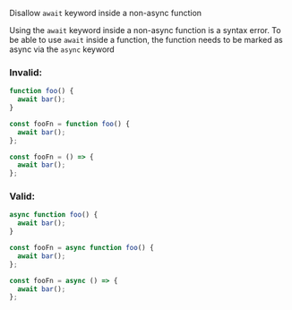 Disallow `await` keyword inside a non-async function

Using the `await` keyword inside a non-async function is a syntax error. To be able to use `await` inside a function, the function needs to be marked as async via the `async` keyword

### Invalid:

```javascript
function foo() {
  await bar();
}

const fooFn = function foo() {
  await bar();
};

const fooFn = () => {
  await bar();
};
```

### Valid:

```javascript
async function foo() {
  await bar();
}

const fooFn = async function foo() {
  await bar();
};

const fooFn = async () => {
  await bar();
};
```

